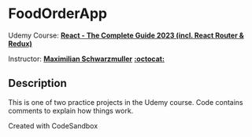 # FoodOrderApp

Udemy Course: **[React - The Complete Guide 2023 (incl. React Router & Redux)](https://www.udemy.com/course/react-the-complete-guide-incl-redux/learn/)**

Instructor: **[Maximilian Schwarzmuller](https://www.udemy.com/user/maximilian-schwarzmuller/)**
**[:octocat:](https://github.com/maxschwarzmueller)**

## Description

This is one of two practice projects in the Udemy course. Code contains comments to explain how things work.

Created with CodeSandbox